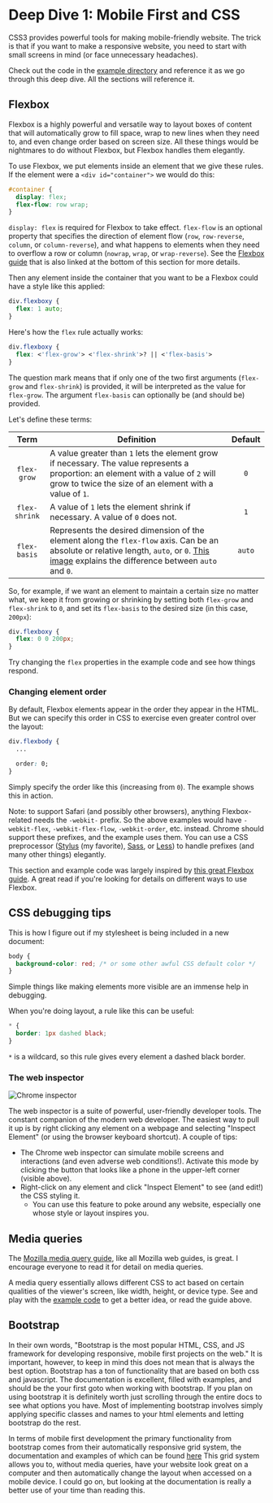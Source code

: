# Deep Dive 1: Mobile First and CSS

CSS3 provides powerful tools for making mobile-friendly website. The trick is that if you want to make a responsive website, you need to start with small screens in mind (or face unnecessary headaches).

Check out the code in the [example directory](./example/) and reference it as we go through this deep dive. All the sections will reference it.

## Flexbox

Flexbox is a highly powerful and versatile way to layout boxes of content that will automatically grow to fill space, wrap to new lines when they need to, and even change order based on screen size. All these things would be nightmares to do without Flexbox, but Flexbox handles them elegantly.

To use Flexbox, we put elements inside an element that we give these rules. If the element were a `<div id="container">` we would do this:

```css
#container {
  display: flex;
  flex-flow: row wrap;
}
```

`display: flex` is required for Flexbox to take effect. `flex-flow` is an optional property that specifies the direction of element flow (`row`, `row-reverse`, `column`, or `column-reverse`), and what happens to elements when they need to overflow a row or column (`nowrap`, `wrap`, or `wrap-reverse`). See the [Flexbox guide](https://css-tricks.com/snippets/css/a-guide-to-flexbox/) that is also linked at the bottom of this section for more details.

Then any element inside the container that you want to be a Flexbox could have a style like this applied:

```css
div.flexboxy {
  flex: 1 auto;
}
```

Here's how the `flex` rule actually works:

```css
div.flexboxy {
  flex: <'flex-grow'> <'flex-shrink'>? || <'flex-basis'>
}
```

The question mark means that if only one of the two first arguments (`flex-grow` and `flex-shrink`) is provided, it will be interpreted as the value for `flex-grow`. The argument `flex-basis` can optionally be (and should be) provided.

Let's define these terms:

| Term | Definition | Default |
| :--: | ---------- | :-----: |
| `flex-grow` | A value greater than `1` lets the element grow if necessary. The value represents a proportion: an element with a value of `2` will grow to twice the size of an element with a value of `1`. | `0` |
| `flex-shrink` | A value of `1` lets the element shrink if necessary. A value of `0` does not. | `1` |
| `flex-basis` | Represents the desired dimension of the element along the `flex-flow` axis. Can be an absolute or relative length, `auto`, or `0`. [This image](http://www.w3.org/TR/css3-flexbox/images/rel-vs-abs-flex.svg) explains the difference between `auto` and `0`. | `auto` |

So, for example, if we want an element to maintain a certain size no matter what, we keep it from growing or shrinking by setting both `flex-grow` and `flex-shrink` to `0`, and set its `flex-basis` to the desired size (in this case, `200px`):

```css
div.flexboxy {
  flex: 0 0 200px;
}
```

Try changing the `flex` properties in the example code and see how things respond.

### Changing element order

By default, Flexbox elements appear in the order they appear in the HTML. But we can specify this order in CSS to exercise even greater control over the layout:

```css
div.flexbody {
  ...

  order: 0;
}
```

Simply specify the order like this (increasing from `0`). The example shows this in action.

Note: to support Safari (and possibly other browsers), anything Flexbox-related needs the `-webkit-` prefix. So the above examples would have `-webkit-flex`, `-webkit-flex-flow`, `-webkit-order`, etc. instead. Chrome should support these prefixes, and the example uses them. You can use a CSS preprocessor ([Stylus](https://learnboost.github.io/stylus/) (my favorite), [Sass](http://sass-lang.com), or [Less](http://lesscss.org)) to handle prefixes (and many other things) elegantly.

This section and example code was largely inspired by [this great Flexbox guide](https://css-tricks.com/snippets/css/a-guide-to-flexbox/). A great read if you're looking for details on different ways to use Flexbox.

## CSS debugging tips

This is how I figure out if my stylesheet is being included in a new document:

```css
body {
  background-color: red; /* or some other awful CSS default color */
}
```

Simple things like making elements more visible are an immense help in debugging.

When you're doing layout, a rule like this can be useful:

```css
* {
  border: 1px dashed black;
}
```

`*` is a wildcard, so this rule gives every element a dashed black border.

### The web inspector

![Chrome inspector](inspector.png)

The web inspector is a suite of powerful, user-friendly developer tools. The constant companion of the modern web developer. The easiest way to pull it up is by right clicking any element on a webpage and selecting "Inspect Element" (or using the browser keyboard shortcut). A couple of tips:

- The Chrome web inspector can simulate mobile screens and interactions (and even adverse web conditions!). Activate this mode by clicking the button that looks like a phone in the upper-left corner (visible above).
- Right-click on any element and click "Inspect Element" to see (and edit!) the CSS styling it.
  - You can use this feature to poke around any website, especially one whose style or layout inspires you.

## Media queries

The [Mozilla media query guide](https://developer.mozilla.org/en-US/docs/Web/Guide/CSS/Media_queries), like all Mozilla web guides, is great. I encourage everyone to read it for detail on media queries.

A media query essentially allows different CSS to act based on certain qualities of the viewer's screen, like width, height, or device type. See and play with the [example code](./example/) to get a better idea, or read the guide above.

## Bootstrap
In their own words, "Bootstrap is the most popular HTML, CSS, and JS framework for developing responsive, mobile first projects on the web." 
It is important, however, to keep in mind this does not mean that is always the best option. Bootstrap has a ton of functionality that are based on both css and javascript. 
The documentation is excellent, filled with examples, and should be the your first goto when working with bootstrap. 
If you plan on using bootstrap it is definitely worth just scrolling through the entire docs to see what options you have. 
Most of implementing bootstrap involves simply applying specific classes and names to your html elements and letting bootstrap do the rest. 

In terms of mobile first development the primary functionality from bootstrap comes from their automatically responsive grid system, the documentation and examples of which can be found [here](http://getbootstrap.com/css/#grid)
This grid system allows you to, without media queries, have your website look great on a computer and then automatically change the layout when accessed on a mobile device. 
I could go on, but looking at the documentation is really a better use of your time than reading this.

